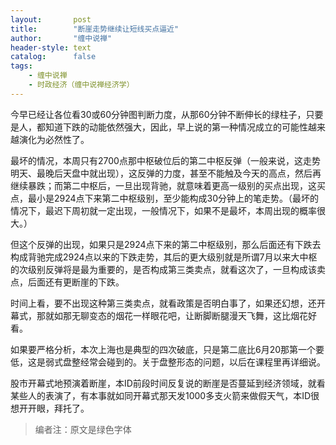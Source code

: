 ```yaml
---
layout:       post
title:        "断崖走势继续让短线买点逼近"
author:       "缠中说禅"
header-style: text
catalog:      false
tags:
    - 缠中说禅
    - 时政经济（缠中说禅经济学）
---
```


今早已经让各位看30或60分钟图判断力度，从那60分钟不断伸长的绿柱子，只要是人，都知道下跌的动能依然强大，因此，早上说的第一种情况成立的可能性越来越演化为必然性了。



最坏的情况，本周只有2700点那中枢破位后的第二中枢反弹（一般来说，这走势明天、最晚后天盘中就出现），这反弹的力度，甚至不能触及今天的高点，然后再继续暴跌；而第二中枢后，一旦出现背驰，就意味着更高一级别的买点出现，这买点，最小是2924点下来第二中枢级别，至少能构成30分钟上的笔走势。（最坏的情况下，最迟下周初就一定出现，一般情况下，如果不是最坏，本周出现的概率很大。）



但这个反弹的出现，如果只是2924点下来的第二中枢级别，那么后面还有下跌去构成背驰完成2924点以来的下跌走势，其后的更大级别就是所谓7月以来大中枢的次级别反弹将是最为重要的，是否构成第三类卖点，就看这次了，一旦构成该卖点，后面还有更断崖的下跌。



时间上看，要不出现这种第三类卖点，就看政策是否明白事了，如果还幻想，还开幕式，那就如那无聊变态的烟花一样眼花吧，让断脚断腿漫天飞舞，这比烟花好看。



如果要严格分析，本次上海也是典型的四次破底，只是第二底比6月20那第一个要低，这是弱式盘整经常会碰到的。关于盘整形态的问题，以后在课程里再详细说。



股市开幕式地预演着断崖，本ID前段时间反复说的断崖是否蔓延到经济领域，就看某些人的表演了，有本事就如同开幕式那天发1000多支火箭来做假天气，本ID很想开开眼，拜托了。



> 编者注：原文是绿色字体
